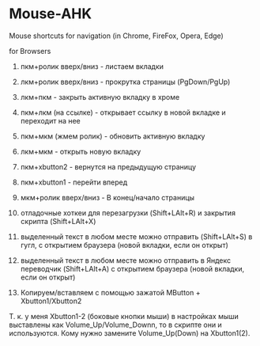 # Mouse-AHK

Mouse shortcuts for navigation (in Chrome, FireFox, Opera, Edge)

for Browsers
1) пкм+ролик вверх/вниз - листаем вкладки
2) лкм+ролик вверх/вниз - прокрутка страницы (PgDown/PgUp)
3) лкм+пкм - закрыть активную вкладку в хроме
4) пкм+лкм (на ссылке) - открывает ссылку в новой вкладке и переходит на нее
5) пкм+мкм (жмем ролик) - обновить активную вкладку
6) лкм+мкм - открыть новую вкладку
7) пкм+xbutton2 - вернутся на предыдущую страницу
8) пкм+xbutton1 - перейти вперед
9) мкм+ролик вверх/вниз - В конец/начало страницы

10) отладочные хоткеи для перезагрузки (Shift+LAlt+R) и закрытия скрипта (Shift+LAlt+X)
11) выделенный текст в любом месте можно отправить (Shift+LAlt+S) в гугл, с открытием браузера (новой вкладки, если он открыт)
12) выделенный текст в любом месте можно отправить в Яндекс переводчик (Shift+LAlt+A) с открытием браузера (новой вкладки, если он открыт)
13) Копируем/вставляем с помощью зажатой MButton + Xbutton1/Xbutton2

Т. к. у меня Xbutton1-2 (боковые кнопки мыши) в настройках мыши выставлены как Volume_Up/Volume_Downn, то в скрипте они и используются. Кому нужно замените Volume_Up(Down) на Xbutton1(2).

